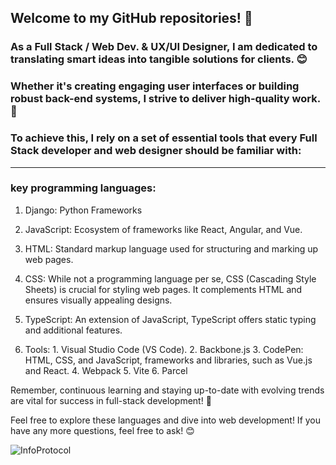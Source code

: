 ## Welcome to my GitHub repositories! 🚀

### As a **Full Stack / Web Dev. & UX/UI Designer**, I am dedicated to translating smart ideas into tangible solutions for clients. 😊
### Whether it's creating engaging user interfaces or building robust back-end systems, I strive to deliver high-quality work. 🚀
### To achieve this, I rely on a set of essential tools that every Full Stack developer and web designer should be familiar with:


---
 
### key programming languages:

1. Django: Python Frameworks
   
2. JavaScript:  Ecosystem of frameworks like React, Angular, and Vue. 

3. HTML: Standard markup language used for structuring and marking up web pages. 

4. CSS: While not a programming language per se, CSS (Cascading Style Sheets) is crucial for styling web pages. It complements HTML and ensures visually appealing designs.

5. TypeScript: An extension of JavaScript, TypeScript offers static typing and additional features.
   
6.  Tools: 1. Visual Studio Code (VS Code). 2. Backbone.js 3. CodePen: HTML, CSS, and JavaScript, frameworks and libraries, such as Vue.js and React. 4. Webpack 5. Vite 6. Parcel

Remember, continuous learning and staying up-to-date with evolving trends are vital for success in full-stack development! 🚀

Feel free to explore these languages and dive into web development! If you have any more questions, feel free to ask! 😊


![InfoProtocol](https://github.com/Nicki-lombardo/Nicki-lombardo/assets/139465420/83407b97-f768-4f83-8119-de5c84434b53)


<!---
Nicki-lombardo/Nicki-lombardo is a ✨ special ✨ repository because its `README.md` (this file) appears on your GitHub profile.
You can click the Preview link to take a look at your changes.
--->
